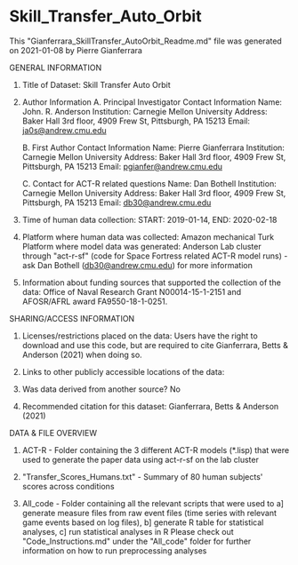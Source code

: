 # Skill_Transfer_Auto_Orbit

﻿This "Gianferrara_SkillTransfer_AutoOrbit_Readme.md" file was generated on 2021-01-08 by Pierre Gianferrara

GENERAL INFORMATION

1. Title of Dataset: Skill Transfer Auto Orbit

2. Author Information
	A. Principal Investigator Contact Information
		Name: John. R. Anderson
		Institution: Carnegie Mellon University
		Address: Baker Hall 3rd floor, 4909 Frew St, Pittsburgh, PA 15213
		Email: ja0s@andrew.cmu.edu

	B. First Author Contact Information
		Name: Pierre Gianferrara
		Institution: Carnegie Mellon University
		Address: Baker Hall 3rd floor, 4909 Frew St, Pittsburgh, PA 15213
		Email: pgianfer@andrew.cmu.edu

	C. Contact for ACT-R related questions
		Name: Dan Bothell
		Institution: Carnegie Mellon University
		Address: Baker Hall 3rd floor, 4909 Frew St, Pittsburgh, PA 15213
		Email: db30@andrew.cmu.edu
		
3. Time of human data collection: START: 2019-01-14, END: 2020-02-18

4. Platform where human data was collected: Amazon mechanical Turk
   Platform where model data was generated: Anderson Lab cluster through "act-r-sf" (code for Space Fortress related ACT-R model runs) - ask Dan Bothell (db30@andrew.cmu.edu) for more information

5. Information about funding sources that supported the collection of the data: 
Office   of   Naval Research   Grant   N00014-15-1-2151 and AFOSR/AFRL award  FA9550-18-1-0251.

SHARING/ACCESS INFORMATION

1. Licenses/restrictions placed on the data:
Users have the right to download and use this code, but are required to cite Gianferrara, Betts & Anderson (2021) when doing so.

2. Links to other publicly accessible locations of the data: 
<Kilthub link>

3. Was data derived from another source? No

4. Recommended citation for this dataset: 
Gianferrara, Betts & Anderson (2021)

DATA & FILE OVERVIEW

1. ACT-R - Folder containing the 3 different ACT-R models (*.lisp) that were used to generate the paper data using act-r-sf on the lab cluster

2. "Transfer_Scores_Humans.txt" - Summary of 80 human subjects' scores across conditions

3. All_code - Folder containing all the relevant scripts that were used to a] generate measure files from raw event files (time series with relevant game events based on log files), b] generate R table for statistical analyses, c] run statistical analyses in R
Please check out "Code_Instructions.md" under the "All_code" folder for further information on how to run preprocessing analyses
